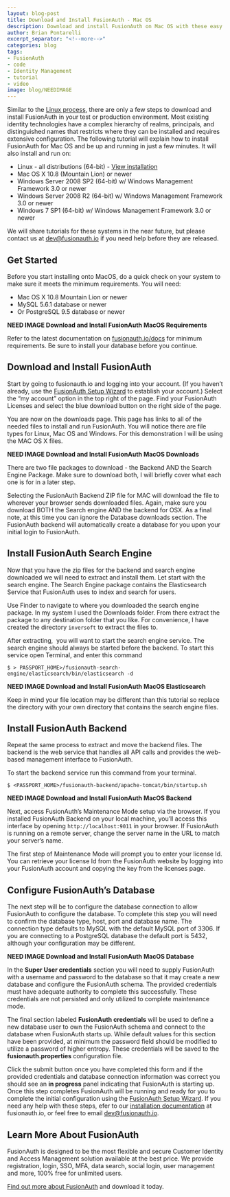 ```yaml
---
layout: blog-post
title: Download and Install FusionAuth - Mac OS
description: Download and install FusionAuth on Mac OS with these easy steps.
author: Brian Pontarelli
excerpt_separator: "<!--more-->"
categories: blog
tags:
- FusionAuth
- code
- Identity Management
- tutorial
- video
image: blog/NEEDIMAGE
---
```


Similar to the [Linux process](/blog/NEEDLINK/download-install-passport-tutorial/ "FusionAuth Linux Install Tutorial"), there are only a few steps to download and install FusionAuth in your test or production environment. Most existing identity technologies have a complex hierarchy of realms, principals, and distinguished names that restricts where they can be installed and requires extensive configuration. The following tutorial will explain how to install FusionAuth for Mac OS and be up and running in just a few minutes. It will also install and run on:

- Linux - all distributions (64-bit) - [View installation](/blog/NEEDLINK/download-install-passport-tutorial/ "FusionAuth Linux Install Tutorial")
- Mac OS X 10.8 (Mountain Lion) or newer
- Windows Server 2008 SP2 (64-bit) w/ Windows Management Framework 3.0 or newer
- Windows Server 2008 R2 (64-bit) w/ Windows Management Framework 3.0 or newer
- Windows 7 SP1 (64-bit) w/ Windows Management Framework 3.0 or newer

We will share tutorials for these systems in the near future, but please contact us at dev@fusionauth.io if you need help before they are released.
<!--more-->

## Get Started

Before you start installing onto MacOS, do a quick check on your system to make sure it meets the minimum requirements. You will need:

- Mac OS X 10.8 Mountain Lion or newer
- MySQL 5.6.1 database or newer
- Or PostgreSQL 9.5 database or newer

**NEED IMAGE Download and Install FusionAuth MacOS Requirements**


Refer to the latest documentation on [fusionauth.io/docs](/docs "View documentation") for minimum requirements. Be sure to install your database before you continue.

## Download and Install FusionAuth

Start by going to fusionauth.io and logging into your account. (If you haven’t already, use the [FusionAuth Setup Wizard](/blog/NEEDLINK/using-the-passport-setup-wizard/ "FusionAuth Setup Wizard post") to establish your account.) Select the “my account” option in the top right of the page. Find your FusionAuth Licenses and select the blue download button on the right side of the page.

You are now on the downloads page. This page has links to all of the needed files to install and run FusionAuth. You will notice there are file types for Linux, Mac OS and Windows. For this demonstration I will be using the MAC OS X files.

**NEED IMAGE Download and Install FusionAuth MacOS Downloads**

There are two file packages to download - the Backend AND the Search Engine Package. Make sure to download both, I will briefly cover what each one is for in a later step.

Selecting the FusionAuth Backend ZIP file for MAC will download the file to wherever your browser sends downloaded files. Again, make sure you download BOTH the Search engine AND the backend for OSX. As a final note, at this time you can ignore the Database downloads section. The FusionAuth backend will automatically create a database for you upon your initial login to FusionAuth.

## Install FusionAuth Search Engine

Now that you have the zip files for the backend and search engine downloaded we will need to extract and install them. Let start with the search engine. The Search Engine package contains the Elasticsearch Service that FusionAuth uses to index and search for users.

Use Finder to navigate to where you downloaded the search engine package. In my system I used the <span class="lang:java decode:true crayon-inline ">Downloads</span> folder. From there extract the package to any destination folder that you like. For convenience, I have created the directory ```inversoft``` to extract the files to.

After extracting,  you will want to start the search engine service. The search engine should always be started before the backend. To start this service open Terminal, and enter this command

```
$ > PASSPORT_HOME>/fusionauth-search-engine/elasticsearch/bin/elasticsearch -d
```

**NEED IMAGE Download and Install FusionAuth MacOS Elasticsearch**

Keep in mind your file location may be different than this tutorial so replace the directory with your own directory that contains the search engine files.

## Install FusionAuth Backend

Repeat the same process to extract and move the backend files. The backend is the web service that handles all API calls and provides the web-based management interface to FusionAuth.

To start the backend service run this command from your terminal.

```
$ <PASSPORT_HOME>/fusionauth-backend/apache-tomcat/bin/startup.sh
```

**NEED IMAGE Download and Install FusionAuth MacOS Backend**

Next, access FusionAuth’s Maintenance Mode setup via the browser. If you installed FusionAuth Backend on your local machine, you’ll access this interface by opening ```http://localhost:9011``` in your browser. If FusionAuth is running on a remote server, change the server name in the URL to match your server’s name.

The first step of Maintenance Mode will prompt you to enter your license Id. You can retrieve your license Id from the FusionAuth website by logging into your FusionAuth account and copying the key from the licenses page.

## Configure FusionAuth’s Database

The next step will be to configure the database connection to allow FusionAuth to configure the database. To complete this step you will need to confirm the database type, host, port and database name. The connection type defaults to MySQL with the default MySQL port of 3306. If you are connecting to a PostgreSQL database the default port is 5432, although your configuration may be different.

**NEED IMAGE Download and Install FusionAuth MacOS Database**

In the **Super User credentials** section you will need to supply FusionAuth with a username and password to the database so that it may create a new database and configure the FusionAuth schema. The provided credentials must have adequate authority to complete this successfully. These credentials are not persisted and only utilized to complete maintenance mode.

The final section labeled <strong>FusionAuth credentials</strong> will be used to define a new database user to own the FusionAuth schema and connect to the database when FusionAuth starts up. While default values for this section have been provided, at minimum the password field should be modified to utilize a password of higher entropy. These credentials will be saved to the **fusionauth.properties**  configuration file.

Click the submit button once you have completed this form and if the provided credentials and database connection information was correct you should see an **in progress** panel indicating that FusionAuth is starting up. Once this step completes FusionAuth will be running and ready for you to complete the initial configuration using the [FusionAuth Setup Wizard](/blog/NEEDLINK/using-the-passport-setup-wizard/ "FusionAuth Setup Wizard post"). If you need any help with these steps, efer to our [installation documentation](/docs/1.x/tech/getting-started/ "Open Getting Started Documentation Page") at fusionauth.io, or feel free to email dev@fusionauth.io.

## Learn More About FusionAuth

FusionAuth is designed to be the most flexible and secure Customer Identity and Access Management solution available at the best price. We provide registration, login, SSO, MFA, data search, social login, user management and more, 100% free for unlimited users.

[Find out more about FusionAuth](https://fusionauth.io/ "FusionAuth Home") and download it today.

<!--
- FusionAuth
- Tutorials
- Resources
-->

